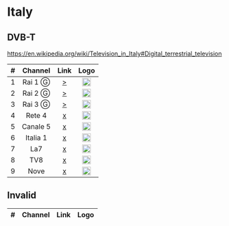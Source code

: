 <h1>Italy</h1>

<h2>DVB-T</h2>

https://en.wikipedia.org/wiki/Television_in_Italy#Digital_terrestrial_television

| #   | Channel        | Link  | Logo |
|:---:|:--------------:|:-----:|:-----:
| 1   | Rai 1 Ⓖ       | [>](https://mediapolis.rai.it/relinker/relinkerServlet.htm?cont=2606803) | <img height="20" src="https://i.imgur.com/CAx7yRm.png"/> |
| 2   | Rai 2 Ⓖ       |  [>](https://mediapolis.rai.it/relinker/relinkerServlet.htm?cont=308718) | <img height="20" src="https://i.imgur.com/zA0PTcs.png"/> |
| 3   | Rai 3 Ⓖ       | [>](https://mediapolis.rai.it/relinker/relinkerServlet.htm?cont=308709) | <img height="20" src="https://i.imgur.com/9kuQCIi.png"/> |
| 4   | Rete 4         | [x]() | <img height="20" src="https://i.imgur.com/GWx2Fkl.png"/> |
| 5   | Canale 5       | [x]() | <img height="20" src="https://i.imgur.com/p6YdiR1.png"/> |
| 6   | Italia 1       | [x]() | <img height="20" src="https://i.imgur.com/oCiOxBG.png"/> |
| 7   | La7            | [x]() | <img height="20" src="https://i.imgur.com/F90mpSa.png"/> |
| 8   | TV8            | [x]() | <img height="20" src="https://i.imgur.com/xvoHVOU.png"/> |
| 9   | Nove           | [x]() | <img height="20" src="https://i.imgur.com/Hp723RU.png"/> |

<h2>Invalid</h2>

| #   | Channel        | Link  | Logo |
|:---:|:--------------:|:-----:|:-----:
